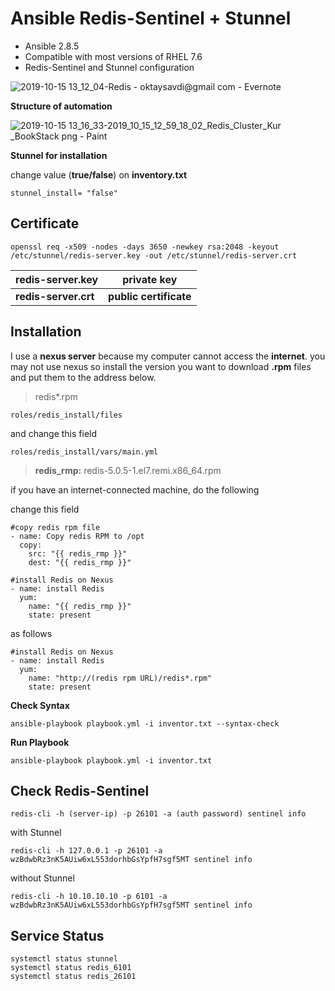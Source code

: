 
# Ansible Redis-Sentinel  + Stunnel

-   Ansible 2.8.5
-   Compatible with most versions of RHEL 7.6
-   Redis-Sentinel and Stunnel configuration

![2019-10-15 13_12_04-Redis - oktaysavdi@gmail com - Evernote](https://user-images.githubusercontent.com/3519706/66822732-8090bc00-ef4d-11e9-8e82-a5d1ee3cca01.png)

**Structure of automation**

![2019-10-15 13_16_33-2019_10_15_12_59_18_02_Redis_Cluster_Kur _BookStack png - Paint](https://user-images.githubusercontent.com/3519706/66823067-204e4a00-ef4e-11e9-9327-f753be68981d.png)


**Stunnel for installation**


change value (**true/false**) on **inventory.txt**

    stunnel_install= "false"

## Certificate

    openssl req -x509 -nodes -days 3650 -newkey rsa:2048 -keyout /etc/stunnel/redis-server.key -out /etc/stunnel/redis-server.crt

|redis-server.key  |private key  |
|--|--|
| **redis-server.crt** | **public certificate** |

## Installation

I use a **nexus server** because my computer cannot access the **internet**. 
you may not use nexus so install the version you want to download **.rpm** 
files and put them to the address below.

> redis*.rpm

    roles/redis_install/files

and change this field

    roles/redis_install/vars/main.yml

>    **redis_rmp:** redis-5.0.5-1.el7.remi.x86_64.rpm

if you have an internet-connected machine, do the following

change this field

    #copy redis rpm file
    - name: Copy redis RPM to /opt
      copy:
        src: "{{ redis_rmp }}"
        dest: "{{ redis_rmp }}"
    
    #install Redis on Nexus
    - name: install Redis
      yum:
        name: "{{ redis_rmp }}"
        state: present
as follows

    #install Redis on Nexus
    - name: install Redis
      yum:
        name: "http://(redis rpm URL)/redis*.rpm"
        state: present

**Check Syntax**

    ansible-playbook playbook.yml -i inventor.txt --syntax-check

**Run Playbook**

    ansible-playbook playbook.yml -i inventor.txt

## Check Redis-Sentinel

    redis-cli -h (server-ip) -p 26101 -a (auth password) sentinel info

with Stunnel

    redis-cli -h 127.0.0.1 -p 26101 -a wzBdwbRz3nK5AUiw6xL553dorhbGsYpfH7sgf5MT sentinel info

without Stunnel

    redis-cli -h 10.10.10.10 -p 6101 -a wzBdwbRz3nK5AUiw6xL553dorhbGsYpfH7sgf5MT sentinel info

## Service Status

    systemctl status stunnel
    systemctl status redis_6101
    systemctl status redis_26101
